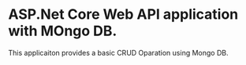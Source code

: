 # ASP.Net Core Web API application with MOngo DB.
This applicaiton provides a basic CRUD Oparation using Mongo DB.
